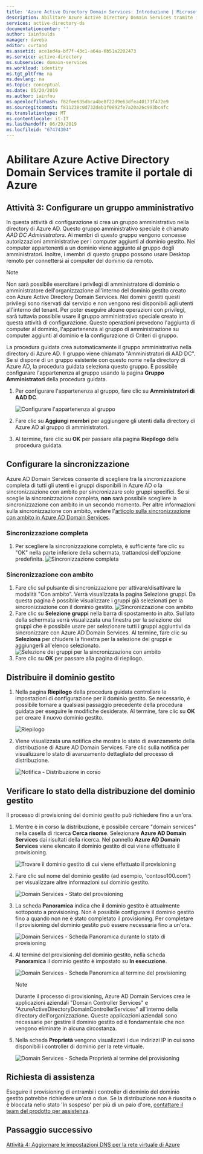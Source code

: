 ```yaml
---
title: 'Azure Active Directory Domain Services: Introduzione | Microsoft Docs'
description: Abilitare Azure Active Directory Domain Services tramite il portale di Azure
services: active-directory-ds
documentationcenter: ''
author: iainfoulds
manager: daveba
editor: curtand
ms.assetid: ace1ed4a-bf7f-43c1-a64a-6b51a2202473
ms.service: active-directory
ms.subservice: domain-services
ms.workload: identity
ms.tgt_pltfrm: na
ms.devlang: na
ms.topic: conceptual
ms.date: 05/20/2019
ms.author: iainfou
ms.openlocfilehash: f82fee635dbca4be8f22d9e63dfea40173f472e9
ms.sourcegitcommit: f811238c0d732deb1f0892fe7a20a26c993bc4fc
ms.translationtype: MT
ms.contentlocale: it-IT
ms.lasthandoff: 06/29/2019
ms.locfileid: "67474304"
---
```

# <a name="enable-azure-active-directory-domain-services-using-the-azure-portal"></a>Abilitare Azure Active Directory Domain Services tramite il portale di Azure

## <a name="task-3-configure-administrative-group"></a>Attività 3: Configurare un gruppo amministrativo

In questa attività di configurazione si crea un gruppo amministrativo nella directory di Azure AD. Questo gruppo amministrativo speciale è chiamato *AAD DC Administrators*. Ai membri di questo gruppo vengono concesse autorizzazioni amministrative per i computer aggiunti al dominio gestito. Nei computer appartenenti a un dominio viene aggiunto al gruppo degli amministratori. Inoltre, i membri di questo gruppo possono usare Desktop remoto per connettersi ai computer del dominio da remoto.

> [!NOTE]
> Non sarà possibile esercitare i privilegi di amministratore di dominio o amministratore dell'organizzazione all'interno del dominio gestito creato con Azure Active Directory Domain Services. Nei domini gestiti questi privilegi sono riservati dal servizio e non vengono resi disponibili agli utenti all'interno del tenant. Per poter eseguire alcune operazioni con privilegi, sarà tuttavia possibile usare il gruppo amministrativo speciale creato in questa attività di configurazione. Queste operazioni prevedono l'aggiunta di computer al dominio, l'appartenenza al gruppo di amministrazione su computer aggiunti al dominio e la configurazione di Criteri di gruppo.
>

La procedura guidata crea automaticamente il gruppo amministrativo nella directory di Azure AD. Il gruppo viene chiamato "Amministratori di AAD DC". Se si dispone di un gruppo esistente con questo nome nella directory di Azure AD, la procedura guidata seleziona questo gruppo. È possibile configurare l'appartenenza al gruppo usando la pagina **Gruppo Amministratori** della procedura guidata.

1. Per configurare l'appartenenza al gruppo, fare clic su **Amministratori di AAD DC**.

    ![Configurare l'appartenenza al gruppo](./media/getting-started/domain-services-blade-admingroup.png)

2. Fare clic su **Aggiungi membri** per aggiungere gli utenti dalla directory di Azure AD al gruppo di amministratori.

3. Al termine, fare clic su **OK** per passare alla pagina **Riepilogo** della procedura guidata.

## <a name="configure-synchronization"></a>Configurare la sincronizzazione

Azure AD Domain Services consente di scegliere tra la sincronizzazione completa di tutti gli utenti e i gruppi disponibili in Azure AD o la sincronizzazione con ambito per sincronizzare solo gruppi specifici. Se si sceglie la sincronizzazione completa, **non** sarà possibile scegliere la sincronizzazione con ambito in un secondo momento. Per altre informazioni sulla sincronizzazione con ambito, vedere l'[articolo sulla sincronizzazione con ambito in Azure AD Domain Services](scoped-synchronization.md).

### <a name="full-synchronization"></a>Sincronizzazione completa

1. Per scegliere la sincronizzazione completa, è sufficiente fare clic su "OK" nella parte inferiore della schermata, trattandosi dell'opzione predefinita.
    ![Sincronizzazione completa](./media/active-directory-domain-services-admin-guide/create-sync-all.PNG)

### <a name="scoped-synchronization"></a>Sincronizzazione con ambito

1. Fare clic sul pulsante di sincronizzazione per attivare/disattivare la modalità "Con ambito". Verrà visualizzata la pagina Selezione gruppi. Da questa pagina è possibile visualizzare i gruppi già selezionati per la sincronizzazione con il dominio gestito.
    ![Sincronizzazione con ambito](media/active-directory-domain-services-admin-guide/create-sync-scoped.PNG)
2. Fare clic su **Selezione gruppi** nella barra di spostamento in alto. Sul lato della schermata verrà visualizzata una finestra per la selezione dei gruppi che è possibile usare per selezionare tutti i gruppi aggiuntivi da sincronizzare con Azure AD Domain Services. Al termine, fare clic su **Seleziona** per chiudere la finestra per la selezione dei gruppi e aggiungerli all'elenco selezionato.
    ![Selezione dei gruppi per la sincronizzazione con ambito](media/active-directory-domain-services-admin-guide/create-sync-scoped-groupselect.PNG)
3. Fare clic su **OK** per passare alla pagina di riepilogo.

## <a name="deploy-your-managed-domain"></a>Distribuire il dominio gestito

1. Nella pagina **Riepilogo** della procedura guidata controllare le impostazioni di configurazione per il dominio gestito. Se necessario, è possibile tornare a qualsiasi passaggio precedente della procedura guidata per eseguire le modifiche desiderate. Al termine, fare clic su **OK** per creare il nuovo dominio gestito.

    ![Riepilogo](./media/getting-started/domain-services-blade-summary.png)

2. Viene visualizzata una notifica che mostra lo stato di avanzamento della distribuzione di Azure AD Domain Services. Fare clic sulla notifica per visualizzare lo stato di avanzamento dettagliato del processo di distribuzione.

    ![Notifica - Distribuzione in corso](./media/getting-started/domain-services-blade-deployment-in-progress.png)

## <a name="check-the-deployment-status-of-your-managed-domain"></a>Verificare lo stato della distribuzione del dominio gestito

Il processo di provisioning del dominio gestito può richiedere fino a un'ora.

1. Mentre è in corso la distribuzione, è possibile cercare "domain services" nella casella di ricerca **Cerca risorse**. Selezionare **Azure AD Domain Services** dai risultati della ricerca. Nel pannello **Azure AD Domain Services** viene elencato il dominio gestito di cui viene effettuato il provisioning.

    ![Trovare il dominio gestito di cui viene effettuato il provisioning](./media/getting-started/domain-services-provisioning-state-find-resource.png)

2. Fare clic sul nome del dominio gestito (ad esempio, 'contoso100.com') per visualizzare altre informazioni sul dominio gestito.

    ![Domain Services - Stato del provisioning](./media/getting-started/domain-services-provisioning-state.png)

3. La scheda **Panoramica** indica che il dominio gestito è attualmente sottoposto a provisioning. Non è possibile configurare il dominio gestito fino a quando non ne è stato completato il provisioning. Per completare il provisioning del dominio gestito può essere necessaria fino a un'ora.

    ![Domain Services - Scheda Panoramica durante lo stato di provisioning](./media/getting-started/domain-services-provisioning-state-details.png)

4. Al termine del provisioning del dominio gestito, nella scheda **Panoramica** il dominio gestito è impostato su **In esecuzione**.

    ![Domain Services - Scheda Panoramica al termine del provisioning](./media/getting-started/domain-services-provisioned.png)
    >[!NOTE]
    >Durante il processo di provisioning, Azure AD Domain Services crea le applicazioni aziendali "Domain Controller Services" e "AzureActiveDirectoryDomainControllerServices" all'interno della directory dell'organizzazione. Queste applicazioni aziendali sono necessarie per gestire il dominio gestito ed è fondamentale che non vengono eliminate in alcuna circostanza.
    >

5. Nella scheda **Proprietà** vengono visualizzati i due indirizzi IP in cui sono disponibili i controller di dominio per la rete virtuale.

    ![Domain Services - Scheda Proprietà al termine del provisioning](./media/getting-started/domain-services-provisioned-properties.png)

## <a name="need-help"></a>Richiesta di assistenza

Eseguire il provisioning di entrambi i controller di dominio del dominio gestito potrebbe richiedere un'ora o due. Se la distribuzione non è riuscita o è bloccata nello stato 'In sospeso' per più di un paio d'ore, [contattare il team del prodotto per assistenza](contact-us.md).

## <a name="next-step"></a>Passaggio successivo

[Attività 4: Aggiornare le impostazioni DNS per la rete virtuale di Azure](active-directory-ds-getting-started-dns.md)
